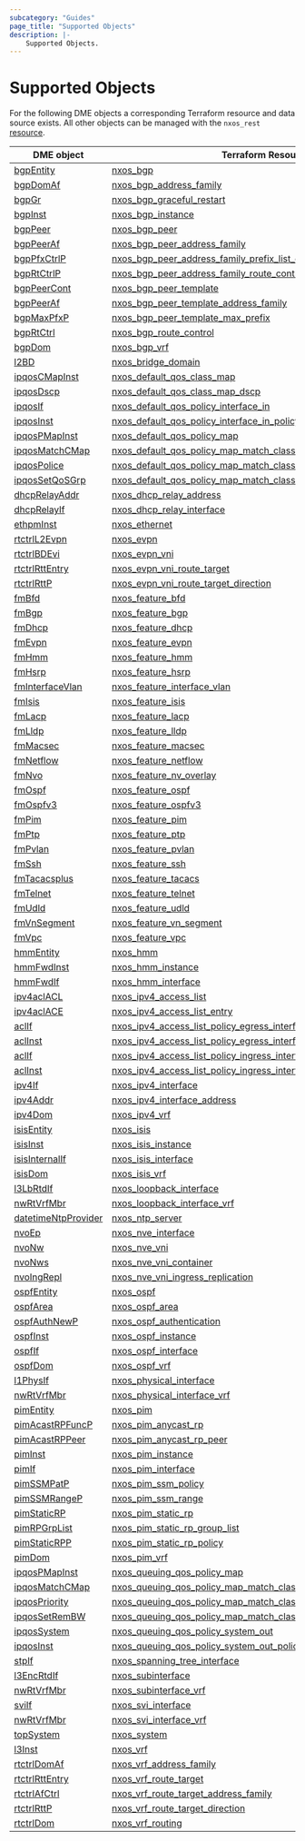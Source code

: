 ```yaml
---
subcategory: "Guides"
page_title: "Supported Objects"
description: |-
    Supported Objects.
---
```


# Supported Objects

For the following DME objects a corresponding Terraform resource and data source exists. All other objects can be managed with the `nxos_rest` [resource](https://registry.terraform.io/providers/netascode/nxos/latest/docs/resources/rest).

| DME object | Terraform Resource | Terraform Data Source |
|------------|--------------------|-----------------------|
| [bgpEntity](https://pubhub.devnetcloud.com/media/dme-docs-10-2-2/docs/Routing%20and%20Forwarding/bgp:Entity/) | [nxos_bgp](https://registry.terraform.io/providers/netascode/nxos/latest/docs/resources/bgp) | [nxos_bgp](https://registry.terraform.io/providers/netascode/nxos/latest/docs/data-sources/bgp) |
| [bgpDomAf](https://pubhub.devnetcloud.com/media/dme-docs-10-2-2/docs/Routing%20and%20Forwarding/bgp:DomAf/) | [nxos_bgp_address_family](https://registry.terraform.io/providers/netascode/nxos/latest/docs/resources/bgp_address_family) | [nxos_bgp_address_family](https://registry.terraform.io/providers/netascode/nxos/latest/docs/data-sources/bgp_address_family) |
| [bgpGr](https://pubhub.devnetcloud.com/media/dme-docs-10-2-2/docs/Routing%20and%20Forwarding/bgp:Gr/) | [nxos_bgp_graceful_restart](https://registry.terraform.io/providers/netascode/nxos/latest/docs/resources/bgp_graceful_restart) | [nxos_bgp_graceful_restart](https://registry.terraform.io/providers/netascode/nxos/latest/docs/data-sources/bgp_graceful_restart) |
| [bgpInst](https://pubhub.devnetcloud.com/media/dme-docs-10-2-2/docs/Routing%20and%20Forwarding/bgp:Inst/) | [nxos_bgp_instance](https://registry.terraform.io/providers/netascode/nxos/latest/docs/resources/bgp_instance) | [nxos_bgp_instance](https://registry.terraform.io/providers/netascode/nxos/latest/docs/data-sources/bgp_instance) |
| [bgpPeer](https://pubhub.devnetcloud.com/media/dme-docs-10-2-2/docs/Routing%20and%20Forwarding/bgp:Peer/) | [nxos_bgp_peer](https://registry.terraform.io/providers/netascode/nxos/latest/docs/resources/bgp_peer) | [nxos_bgp_peer](https://registry.terraform.io/providers/netascode/nxos/latest/docs/data-sources/bgp_peer) |
| [bgpPeerAf](https://pubhub.devnetcloud.com/media/dme-docs-10-2-2/docs/Routing%20and%20Forwarding/bgp:PeerAf/) | [nxos_bgp_peer_address_family](https://registry.terraform.io/providers/netascode/nxos/latest/docs/resources/bgp_peer_address_family) | [nxos_bgp_peer_address_family](https://registry.terraform.io/providers/netascode/nxos/latest/docs/data-sources/bgp_peer_address_family) |
| [bgpPfxCtrlP](https://pubhub.devnetcloud.com/media/dme-docs-10-2-2/docs/Routing%20and%20Forwarding/bgp:PfxCtrlP/) | [nxos_bgp_peer_address_family_prefix_list_control](https://registry.terraform.io/providers/netascode/nxos/latest/docs/resources/bgp_peer_address_family_prefix_list_control) | [nxos_bgp_peer_address_family_prefix_list_control](https://registry.terraform.io/providers/netascode/nxos/latest/docs/data-sources/bgp_peer_address_family_prefix_list_control) |
| [bgpRtCtrlP](https://pubhub.devnetcloud.com/media/dme-docs-10-2-2/docs/Routing%20and%20Forwarding/bgp:RtCtrlP/) | [nxos_bgp_peer_address_family_route_control](https://registry.terraform.io/providers/netascode/nxos/latest/docs/resources/bgp_peer_address_family_route_control) | [nxos_bgp_peer_address_family_route_control](https://registry.terraform.io/providers/netascode/nxos/latest/docs/data-sources/bgp_peer_address_family_route_control) |
| [bgpPeerCont](https://pubhub.devnetcloud.com/media/dme-docs-10-2-2/docs/Routing%20and%20Forwarding/bgp:PeerCont/) | [nxos_bgp_peer_template](https://registry.terraform.io/providers/netascode/nxos/latest/docs/resources/bgp_peer_template) | [nxos_bgp_peer_template](https://registry.terraform.io/providers/netascode/nxos/latest/docs/data-sources/bgp_peer_template) |
| [bgpPeerAf](https://pubhub.devnetcloud.com/media/dme-docs-10-2-2/docs/Routing%20and%20Forwarding/bgp:PeerAf/) | [nxos_bgp_peer_template_address_family](https://registry.terraform.io/providers/netascode/nxos/latest/docs/resources/bgp_peer_template_address_family) | [nxos_bgp_peer_template_address_family](https://registry.terraform.io/providers/netascode/nxos/latest/docs/data-sources/bgp_peer_template_address_family) |
| [bgpMaxPfxP](https://pubhub.devnetcloud.com/media/dme-docs-10-2-2/docs/Routing%20and%20Forwarding/bgp:MaxPfxP/) | [nxos_bgp_peer_template_max_prefix](https://registry.terraform.io/providers/netascode/nxos/latest/docs/resources/bgp_peer_template_max_prefix) | [nxos_bgp_peer_template_max_prefix](https://registry.terraform.io/providers/netascode/nxos/latest/docs/data-sources/bgp_peer_template_max_prefix) |
| [bgpRtCtrl](https://pubhub.devnetcloud.com/media/dme-docs-10-2-2/docs/Routing%20and%20Forwarding/bgp:RtCtrl/) | [nxos_bgp_route_control](https://registry.terraform.io/providers/netascode/nxos/latest/docs/resources/bgp_route_control) | [nxos_bgp_route_control](https://registry.terraform.io/providers/netascode/nxos/latest/docs/data-sources/bgp_route_control) |
| [bgpDom](https://pubhub.devnetcloud.com/media/dme-docs-10-2-2/docs/Routing%20and%20Forwarding/bgp:Dom/) | [nxos_bgp_vrf](https://registry.terraform.io/providers/netascode/nxos/latest/docs/resources/bgp_vrf) | [nxos_bgp_vrf](https://registry.terraform.io/providers/netascode/nxos/latest/docs/data-sources/bgp_vrf) |
| [l2BD](https://pubhub.devnetcloud.com/media/dme-docs-10-2-2/docs/Layer%202/l2:BD/) | [nxos_bridge_domain](https://registry.terraform.io/providers/netascode/nxos/latest/docs/resources/bridge_domain) | [nxos_bridge_domain](https://registry.terraform.io/providers/netascode/nxos/latest/docs/data-sources/bridge_domain) |
| [ipqosCMapInst](https://pubhub.devnetcloud.com/media/dme-docs-10-2-2/docs/Qos/ipqos:CMapInst/) | [nxos_default_qos_class_map](https://registry.terraform.io/providers/netascode/nxos/latest/docs/resources/default_qos_class_map) | [nxos_default_qos_class_map](https://registry.terraform.io/providers/netascode/nxos/latest/docs/data-sources/default_qos_class_map) |
| [ipqosDscp](https://pubhub.devnetcloud.com/media/dme-docs-10-2-2/docs/Qos/ipqos:Dscp/) | [nxos_default_qos_class_map_dscp](https://registry.terraform.io/providers/netascode/nxos/latest/docs/resources/default_qos_class_map_dscp) | [nxos_default_qos_class_map_dscp](https://registry.terraform.io/providers/netascode/nxos/latest/docs/data-sources/default_qos_class_map_dscp) |
| [ipqosIf](https://pubhub.devnetcloud.com/media/dme-docs-10-2-2/docs/Qos/ipqos:If/) | [nxos_default_qos_policy_interface_in](https://registry.terraform.io/providers/netascode/nxos/latest/docs/resources/default_qos_policy_interface_in) | [nxos_default_qos_policy_interface_in](https://registry.terraform.io/providers/netascode/nxos/latest/docs/data-sources/default_qos_policy_interface_in) |
| [ipqosInst](https://pubhub.devnetcloud.com/media/dme-docs-10-2-2/docs/Qos/ipqos:Inst/) | [nxos_default_qos_policy_interface_in_policy_map](https://registry.terraform.io/providers/netascode/nxos/latest/docs/resources/default_qos_policy_interface_in_policy_map) | [nxos_default_qos_policy_interface_in_policy_map](https://registry.terraform.io/providers/netascode/nxos/latest/docs/data-sources/default_qos_policy_interface_in_policy_map) |
| [ipqosPMapInst](https://pubhub.devnetcloud.com/media/dme-docs-10-2-2/docs/Qos/ipqos:PMapInst/) | [nxos_default_qos_policy_map](https://registry.terraform.io/providers/netascode/nxos/latest/docs/resources/default_qos_policy_map) | [nxos_default_qos_policy_map](https://registry.terraform.io/providers/netascode/nxos/latest/docs/data-sources/default_qos_policy_map) |
| [ipqosMatchCMap](https://pubhub.devnetcloud.com/media/dme-docs-10-2-2/docs/Qos/ipqos:MatchCMap/) | [nxos_default_qos_policy_map_match_class_map](https://registry.terraform.io/providers/netascode/nxos/latest/docs/resources/default_qos_policy_map_match_class_map) | [nxos_default_qos_policy_map_match_class_map](https://registry.terraform.io/providers/netascode/nxos/latest/docs/data-sources/default_qos_policy_map_match_class_map) |
| [ipqosPolice](https://pubhub.devnetcloud.com/media/dme-docs-10-2-2/docs/Qos/ipqos:Police/) | [nxos_default_qos_policy_map_match_class_map_police](https://registry.terraform.io/providers/netascode/nxos/latest/docs/resources/default_qos_policy_map_match_class_map_police) | [nxos_default_qos_policy_map_match_class_map_police](https://registry.terraform.io/providers/netascode/nxos/latest/docs/data-sources/default_qos_policy_map_match_class_map_police) |
| [ipqosSetQoSGrp](https://pubhub.devnetcloud.com/media/dme-docs-10-2-2/docs/Qos/ipqos:SetQoSGrp/) | [nxos_default_qos_policy_map_match_class_map_set_qos_group](https://registry.terraform.io/providers/netascode/nxos/latest/docs/resources/default_qos_policy_map_match_class_map_set_qos_group) | [nxos_default_qos_policy_map_match_class_map_set_qos_group](https://registry.terraform.io/providers/netascode/nxos/latest/docs/data-sources/default_qos_policy_map_match_class_map_set_qos_group) |
| [dhcpRelayAddr](https://pubhub.devnetcloud.com/media/dme-docs-10-2-2/docs/DHCP/dhcp:RelayAddr/) | [nxos_dhcp_relay_address](https://registry.terraform.io/providers/netascode/nxos/latest/docs/resources/dhcp_relay_address) | [nxos_dhcp_relay_address](https://registry.terraform.io/providers/netascode/nxos/latest/docs/data-sources/dhcp_relay_address) |
| [dhcpRelayIf](https://pubhub.devnetcloud.com/media/dme-docs-10-2-2/docs/DHCP/dhcp:RelayIf/) | [nxos_dhcp_relay_interface](https://registry.terraform.io/providers/netascode/nxos/latest/docs/resources/dhcp_relay_interface) | [nxos_dhcp_relay_interface](https://registry.terraform.io/providers/netascode/nxos/latest/docs/data-sources/dhcp_relay_interface) |
| [ethpmInst](https://pubhub.devnetcloud.com/media/dme-docs-10-2-2/docs/Interfaces/ethpm:Inst/) | [nxos_ethernet](https://registry.terraform.io/providers/netascode/nxos/latest/docs/resources/ethernet) | [nxos_ethernet](https://registry.terraform.io/providers/netascode/nxos/latest/docs/data-sources/ethernet) |
| [rtctrlL2Evpn](https://pubhub.devnetcloud.com/media/dme-docs-10-2-2/docs/Routing%20and%20Forwarding/rtctrl:L2Evpn/) | [nxos_evpn](https://registry.terraform.io/providers/netascode/nxos/latest/docs/resources/evpn) | [nxos_evpn](https://registry.terraform.io/providers/netascode/nxos/latest/docs/data-sources/evpn) |
| [rtctrlBDEvi](https://pubhub.devnetcloud.com/media/dme-docs-10-2-2/docs/Routing%20and%20Forwarding/rtctrl:BDEvi/) | [nxos_evpn_vni](https://registry.terraform.io/providers/netascode/nxos/latest/docs/resources/evpn_vni) | [nxos_evpn_vni](https://registry.terraform.io/providers/netascode/nxos/latest/docs/data-sources/evpn_vni) |
| [rtctrlRttEntry](https://pubhub.devnetcloud.com/media/dme-docs-10-2-2/docs/Routing%20and%20Forwarding/rtctrl:RttEntry/) | [nxos_evpn_vni_route_target](https://registry.terraform.io/providers/netascode/nxos/latest/docs/resources/evpn_vni_route_target) | [nxos_evpn_vni_route_target](https://registry.terraform.io/providers/netascode/nxos/latest/docs/data-sources/evpn_vni_route_target) |
| [rtctrlRttP](https://pubhub.devnetcloud.com/media/dme-docs-10-2-2/docs/Routing%20and%20Forwarding/rtctrl:RttP/) | [nxos_evpn_vni_route_target_direction](https://registry.terraform.io/providers/netascode/nxos/latest/docs/resources/evpn_vni_route_target_direction) | [nxos_evpn_vni_route_target_direction](https://registry.terraform.io/providers/netascode/nxos/latest/docs/data-sources/evpn_vni_route_target_direction) |
| [fmBfd](https://pubhub.devnetcloud.com/media/dme-docs-10-2-2/docs/Feature%20Management/fm:Bfd/) | [nxos_feature_bfd](https://registry.terraform.io/providers/netascode/nxos/latest/docs/resources/feature_bfd) | [nxos_feature_bfd](https://registry.terraform.io/providers/netascode/nxos/latest/docs/data-sources/feature_bfd) |
| [fmBgp](https://pubhub.devnetcloud.com/media/dme-docs-10-2-2/docs/Feature%20Management/fm:Bgp/) | [nxos_feature_bgp](https://registry.terraform.io/providers/netascode/nxos/latest/docs/resources/feature_bgp) | [nxos_feature_bgp](https://registry.terraform.io/providers/netascode/nxos/latest/docs/data-sources/feature_bgp) |
| [fmDhcp](https://pubhub.devnetcloud.com/media/dme-docs-10-2-2/docs/Feature%20Management/fm:Dhcp/) | [nxos_feature_dhcp](https://registry.terraform.io/providers/netascode/nxos/latest/docs/resources/feature_dhcp) | [nxos_feature_dhcp](https://registry.terraform.io/providers/netascode/nxos/latest/docs/data-sources/feature_dhcp) |
| [fmEvpn](https://pubhub.devnetcloud.com/media/dme-docs-10-2-2/docs/Feature%20Management/fm:Evpn/) | [nxos_feature_evpn](https://registry.terraform.io/providers/netascode/nxos/latest/docs/resources/feature_evpn) | [nxos_feature_evpn](https://registry.terraform.io/providers/netascode/nxos/latest/docs/data-sources/feature_evpn) |
| [fmHmm](https://pubhub.devnetcloud.com/media/dme-docs-10-2-2/docs/Feature%20Management/fm:Hmm/) | [nxos_feature_hmm](https://registry.terraform.io/providers/netascode/nxos/latest/docs/resources/feature_hmm) | [nxos_feature_hmm](https://registry.terraform.io/providers/netascode/nxos/latest/docs/data-sources/feature_hmm) |
| [fmHsrp](https://pubhub.devnetcloud.com/media/dme-docs-10-2-2/docs/Feature%20Management/fm:Hsrp/) | [nxos_feature_hsrp](https://registry.terraform.io/providers/netascode/nxos/latest/docs/resources/feature_hsrp) | [nxos_feature_hsrp](https://registry.terraform.io/providers/netascode/nxos/latest/docs/data-sources/feature_hsrp) |
| [fmInterfaceVlan](https://pubhub.devnetcloud.com/media/dme-docs-10-2-2/docs/Feature%20Management/fm:InterfaceVlan/) | [nxos_feature_interface_vlan](https://registry.terraform.io/providers/netascode/nxos/latest/docs/resources/feature_interface_vlan) | [nxos_feature_interface_vlan](https://registry.terraform.io/providers/netascode/nxos/latest/docs/data-sources/feature_interface_vlan) |
| [fmIsis](https://pubhub.devnetcloud.com/media/dme-docs-10-2-2/docs/Feature%20Management/fm:Isis/) | [nxos_feature_isis](https://registry.terraform.io/providers/netascode/nxos/latest/docs/resources/feature_isis) | [nxos_feature_isis](https://registry.terraform.io/providers/netascode/nxos/latest/docs/data-sources/feature_isis) |
| [fmLacp](https://pubhub.devnetcloud.com/media/dme-docs-10-2-2/docs/Feature%20Management/fm:Lacp/) | [nxos_feature_lacp](https://registry.terraform.io/providers/netascode/nxos/latest/docs/resources/feature_lacp) | [nxos_feature_lacp](https://registry.terraform.io/providers/netascode/nxos/latest/docs/data-sources/feature_lacp) |
| [fmLldp](https://pubhub.devnetcloud.com/media/dme-docs-10-2-2/docs/Feature%20Management/fm:Lldp/) | [nxos_feature_lldp](https://registry.terraform.io/providers/netascode/nxos/latest/docs/resources/feature_lldp) | [nxos_feature_lldp](https://registry.terraform.io/providers/netascode/nxos/latest/docs/data-sources/feature_lldp) |
| [fmMacsec](https://pubhub.devnetcloud.com/media/dme-docs-10-2-2/docs/Feature%20Management/fm:Macsec/) | [nxos_feature_macsec](https://registry.terraform.io/providers/netascode/nxos/latest/docs/resources/feature_macsec) | [nxos_feature_macsec](https://registry.terraform.io/providers/netascode/nxos/latest/docs/data-sources/feature_macsec) |
| [fmNetflow](https://pubhub.devnetcloud.com/media/dme-docs-10-2-2/docs/Feature%20Management/fm:Netflow/) | [nxos_feature_netflow](https://registry.terraform.io/providers/netascode/nxos/latest/docs/resources/feature_netflow) | [nxos_feature_netflow](https://registry.terraform.io/providers/netascode/nxos/latest/docs/data-sources/feature_netflow) |
| [fmNvo](https://pubhub.devnetcloud.com/media/dme-docs-10-2-2/docs/Feature%20Management/fm:Nvo/) | [nxos_feature_nv_overlay](https://registry.terraform.io/providers/netascode/nxos/latest/docs/resources/feature_nv_overlay) | [nxos_feature_nv_overlay](https://registry.terraform.io/providers/netascode/nxos/latest/docs/data-sources/feature_nv_overlay) |
| [fmOspf](https://pubhub.devnetcloud.com/media/dme-docs-10-2-2/docs/Feature%20Management/fm:Ospf/) | [nxos_feature_ospf](https://registry.terraform.io/providers/netascode/nxos/latest/docs/resources/feature_ospf) | [nxos_feature_ospf](https://registry.terraform.io/providers/netascode/nxos/latest/docs/data-sources/feature_ospf) |
| [fmOspfv3](https://pubhub.devnetcloud.com/media/dme-docs-10-2-2/docs/Feature%20Management/fm:Ospfv3/) | [nxos_feature_ospfv3](https://registry.terraform.io/providers/netascode/nxos/latest/docs/resources/feature_ospfv3) | [nxos_feature_ospfv3](https://registry.terraform.io/providers/netascode/nxos/latest/docs/data-sources/feature_ospfv3) |
| [fmPim](https://pubhub.devnetcloud.com/media/dme-docs-10-2-2/docs/Feature%20Management/fm:Pim/) | [nxos_feature_pim](https://registry.terraform.io/providers/netascode/nxos/latest/docs/resources/feature_pim) | [nxos_feature_pim](https://registry.terraform.io/providers/netascode/nxos/latest/docs/data-sources/feature_pim) |
| [fmPtp](https://pubhub.devnetcloud.com/media/dme-docs-10-2-2/docs/Feature%20Management/fm:Ptp/) | [nxos_feature_ptp](https://registry.terraform.io/providers/netascode/nxos/latest/docs/resources/feature_ptp) | [nxos_feature_ptp](https://registry.terraform.io/providers/netascode/nxos/latest/docs/data-sources/feature_ptp) |
| [fmPvlan](https://pubhub.devnetcloud.com/media/dme-docs-10-2-2/docs/Feature%20Management/fm:Pvlan/) | [nxos_feature_pvlan](https://registry.terraform.io/providers/netascode/nxos/latest/docs/resources/feature_pvlan) | [nxos_feature_pvlan](https://registry.terraform.io/providers/netascode/nxos/latest/docs/data-sources/feature_pvlan) |
| [fmSsh](https://pubhub.devnetcloud.com/media/dme-docs-10-2-2/docs/Feature%20Management/fm:Ssh/) | [nxos_feature_ssh](https://registry.terraform.io/providers/netascode/nxos/latest/docs/resources/feature_ssh) | [nxos_feature_ssh](https://registry.terraform.io/providers/netascode/nxos/latest/docs/data-sources/feature_ssh) |
| [fmTacacsplus](https://pubhub.devnetcloud.com/media/dme-docs-10-2-2/docs/Feature%20Management/fm:Tacacsplus/) | [nxos_feature_tacacs](https://registry.terraform.io/providers/netascode/nxos/latest/docs/resources/feature_tacacs) | [nxos_feature_tacacs](https://registry.terraform.io/providers/netascode/nxos/latest/docs/data-sources/feature_tacacs) |
| [fmTelnet](https://pubhub.devnetcloud.com/media/dme-docs-10-2-2/docs/Feature%20Management/fm:Telnet/) | [nxos_feature_telnet](https://registry.terraform.io/providers/netascode/nxos/latest/docs/resources/feature_telnet) | [nxos_feature_telnet](https://registry.terraform.io/providers/netascode/nxos/latest/docs/data-sources/feature_telnet) |
| [fmUdld](https://pubhub.devnetcloud.com/media/dme-docs-10-2-2/docs/Feature%20Management/fm:Udld/) | [nxos_feature_udld](https://registry.terraform.io/providers/netascode/nxos/latest/docs/resources/feature_udld) | [nxos_feature_udld](https://registry.terraform.io/providers/netascode/nxos/latest/docs/data-sources/feature_udld) |
| [fmVnSegment](https://pubhub.devnetcloud.com/media/dme-docs-10-2-2/docs/Feature%20Management/fm:VnSegment/) | [nxos_feature_vn_segment](https://registry.terraform.io/providers/netascode/nxos/latest/docs/resources/feature_vn_segment) | [nxos_feature_vn_segment](https://registry.terraform.io/providers/netascode/nxos/latest/docs/data-sources/feature_vn_segment) |
| [fmVpc](https://pubhub.devnetcloud.com/media/dme-docs-10-2-2/docs/Feature%20Management/fm:Vpc/) | [nxos_feature_vpc](https://registry.terraform.io/providers/netascode/nxos/latest/docs/resources/feature_vpc) | [nxos_feature_vpc](https://registry.terraform.io/providers/netascode/nxos/latest/docs/data-sources/feature_vpc) |
| [hmmEntity](https://pubhub.devnetcloud.com/media/dme-docs-10-2-2/docs/Host%20Mobility/hmm:Entity/) | [nxos_hmm](https://registry.terraform.io/providers/netascode/nxos/latest/docs/resources/hmm) | [nxos_hmm](https://registry.terraform.io/providers/netascode/nxos/latest/docs/data-sources/hmm) |
| [hmmFwdInst](https://pubhub.devnetcloud.com/media/dme-docs-10-2-2/docs/Host%20Mobility/hmm:FwdInst/) | [nxos_hmm_instance](https://registry.terraform.io/providers/netascode/nxos/latest/docs/resources/hmm_instance) | [nxos_hmm_instance](https://registry.terraform.io/providers/netascode/nxos/latest/docs/data-sources/hmm_instance) |
| [hmmFwdIf](https://pubhub.devnetcloud.com/media/dme-docs-10-2-2/docs/Host%20Mobility/hmm:FwdIf/) | [nxos_hmm_interface](https://registry.terraform.io/providers/netascode/nxos/latest/docs/resources/hmm_interface) | [nxos_hmm_interface](https://registry.terraform.io/providers/netascode/nxos/latest/docs/data-sources/hmm_interface) |
| [ipv4aclACL](https://pubhub.devnetcloud.com/media/dme-docs-10-2-2/docs/Security%20and%20Policing/ipv4acl:ACL/) | [nxos_ipv4_access_list](https://registry.terraform.io/providers/netascode/nxos/latest/docs/resources/ipv4_access_list) | [nxos_ipv4_access_list](https://registry.terraform.io/providers/netascode/nxos/latest/docs/data-sources/ipv4_access_list) |
| [ipv4aclACE](https://pubhub.devnetcloud.com/media/dme-docs-10-2-2/docs/Security%20and%20Policing/ipv4acl:ACE/) | [nxos_ipv4_access_list_entry](https://registry.terraform.io/providers/netascode/nxos/latest/docs/resources/ipv4_access_list_entry) | [nxos_ipv4_access_list_entry](https://registry.terraform.io/providers/netascode/nxos/latest/docs/data-sources/ipv4_access_list_entry) |
| [aclIf](https://pubhub.devnetcloud.com/media/dme-docs-10-2-2/docs/Security%20and%20Policing/acl:If/) | [nxos_ipv4_access_list_policy_egress_interface](https://registry.terraform.io/providers/netascode/nxos/latest/docs/resources/ipv4_access_list_policy_egress_interface) | [nxos_ipv4_access_list_policy_egress_interface](https://registry.terraform.io/providers/netascode/nxos/latest/docs/data-sources/ipv4_access_list_policy_egress_interface) |
| [aclInst](https://pubhub.devnetcloud.com/media/dme-docs-10-2-2/docs/Security%20and%20Policing/acl:Inst/) | [nxos_ipv4_access_list_policy_egress_interface_instace](https://registry.terraform.io/providers/netascode/nxos/latest/docs/resources/ipv4_access_list_policy_egress_interface_instace) | [nxos_ipv4_access_list_policy_egress_interface_instace](https://registry.terraform.io/providers/netascode/nxos/latest/docs/data-sources/ipv4_access_list_policy_egress_interface_instace) |
| [aclIf](https://pubhub.devnetcloud.com/media/dme-docs-10-2-2/docs/Security%20and%20Policing/acl:If/) | [nxos_ipv4_access_list_policy_ingress_interface](https://registry.terraform.io/providers/netascode/nxos/latest/docs/resources/ipv4_access_list_policy_ingress_interface) | [nxos_ipv4_access_list_policy_ingress_interface](https://registry.terraform.io/providers/netascode/nxos/latest/docs/data-sources/ipv4_access_list_policy_ingress_interface) |
| [aclInst](https://pubhub.devnetcloud.com/media/dme-docs-10-2-2/docs/Security%20and%20Policing/acl:Inst/) | [nxos_ipv4_access_list_policy_ingress_interface_instace](https://registry.terraform.io/providers/netascode/nxos/latest/docs/resources/ipv4_access_list_policy_ingress_interface_instace) | [nxos_ipv4_access_list_policy_ingress_interface_instace](https://registry.terraform.io/providers/netascode/nxos/latest/docs/data-sources/ipv4_access_list_policy_ingress_interface_instace) |
| [ipv4If](https://pubhub.devnetcloud.com/media/dme-docs-10-2-2/docs/Layer%203/ipv4:If/) | [nxos_ipv4_interface](https://registry.terraform.io/providers/netascode/nxos/latest/docs/resources/ipv4_interface) | [nxos_ipv4_interface](https://registry.terraform.io/providers/netascode/nxos/latest/docs/data-sources/ipv4_interface) |
| [ipv4Addr](https://pubhub.devnetcloud.com/media/dme-docs-10-2-2/docs/Layer%203/ipv4:Addr/) | [nxos_ipv4_interface_address](https://registry.terraform.io/providers/netascode/nxos/latest/docs/resources/ipv4_interface_address) | [nxos_ipv4_interface_address](https://registry.terraform.io/providers/netascode/nxos/latest/docs/data-sources/ipv4_interface_address) |
| [ipv4Dom](https://pubhub.devnetcloud.com/media/dme-docs-10-2-2/docs/Layer%203/ipv4:Dom/) | [nxos_ipv4_vrf](https://registry.terraform.io/providers/netascode/nxos/latest/docs/resources/ipv4_vrf) | [nxos_ipv4_vrf](https://registry.terraform.io/providers/netascode/nxos/latest/docs/data-sources/ipv4_vrf) |
| [isisEntity](https://pubhub.devnetcloud.com/media/dme-docs-10-2-2/docs/Routing%20and%20Forwarding/isis:Entity/) | [nxos_isis](https://registry.terraform.io/providers/netascode/nxos/latest/docs/resources/isis) | [nxos_isis](https://registry.terraform.io/providers/netascode/nxos/latest/docs/data-sources/isis) |
| [isisInst](https://pubhub.devnetcloud.com/media/dme-docs-10-2-2/docs/Routing%20and%20Forwarding/isis:Inst/) | [nxos_isis_instance](https://registry.terraform.io/providers/netascode/nxos/latest/docs/resources/isis_instance) | [nxos_isis_instance](https://registry.terraform.io/providers/netascode/nxos/latest/docs/data-sources/isis_instance) |
| [isisInternalIf](https://pubhub.devnetcloud.com/media/dme-docs-10-2-2/docs/Routing%20and%20Forwarding/isis:InternalIf/) | [nxos_isis_interface](https://registry.terraform.io/providers/netascode/nxos/latest/docs/resources/isis_interface) | [nxos_isis_interface](https://registry.terraform.io/providers/netascode/nxos/latest/docs/data-sources/isis_interface) |
| [isisDom](https://pubhub.devnetcloud.com/media/dme-docs-10-2-2/docs/Routing%20and%20Forwarding/isis:Dom/) | [nxos_isis_vrf](https://registry.terraform.io/providers/netascode/nxos/latest/docs/resources/isis_vrf) | [nxos_isis_vrf](https://registry.terraform.io/providers/netascode/nxos/latest/docs/data-sources/isis_vrf) |
| [l3LbRtdIf](https://pubhub.devnetcloud.com/media/dme-docs-10-2-2/docs/Layer%203/l3:LbRtdIf/) | [nxos_loopback_interface](https://registry.terraform.io/providers/netascode/nxos/latest/docs/resources/loopback_interface) | [nxos_loopback_interface](https://registry.terraform.io/providers/netascode/nxos/latest/docs/data-sources/loopback_interface) |
| [nwRtVrfMbr](https://pubhub.devnetcloud.com/media/dme-docs-10-2-2/docs/Routing%20and%20Forwarding/nw:RtVrfMbr/) | [nxos_loopback_interface_vrf](https://registry.terraform.io/providers/netascode/nxos/latest/docs/resources/loopback_interface_vrf) | [nxos_loopback_interface_vrf](https://registry.terraform.io/providers/netascode/nxos/latest/docs/data-sources/loopback_interface_vrf) |
| [datetimeNtpProvider](https://pubhub.devnetcloud.com/media/dme-docs-10-2-2/docs/System/datetime:NtpProvider/) | [nxos_ntp_server](https://registry.terraform.io/providers/netascode/nxos/latest/docs/resources/ntp_server) | [nxos_ntp_server](https://registry.terraform.io/providers/netascode/nxos/latest/docs/data-sources/ntp_server) |
| [nvoEp](https://pubhub.devnetcloud.com/media/dme-docs-10-2-2/docs/Network%20Virtualization/nvo:Ep/) | [nxos_nve_interface](https://registry.terraform.io/providers/netascode/nxos/latest/docs/resources/nve_interface) | [nxos_nve_interface](https://registry.terraform.io/providers/netascode/nxos/latest/docs/data-sources/nve_interface) |
| [nvoNw](https://pubhub.devnetcloud.com/media/dme-docs-10-2-2/docs/Network%20Virtualization/nvo:Nw/) | [nxos_nve_vni](https://registry.terraform.io/providers/netascode/nxos/latest/docs/resources/nve_vni) | [nxos_nve_vni](https://registry.terraform.io/providers/netascode/nxos/latest/docs/data-sources/nve_vni) |
| [nvoNws](https://pubhub.devnetcloud.com/media/dme-docs-10-2-2/docs/Network%20Virtualization/nvo:Nws/) | [nxos_nve_vni_container](https://registry.terraform.io/providers/netascode/nxos/latest/docs/resources/nve_vni_container) | [nxos_nve_vni_container](https://registry.terraform.io/providers/netascode/nxos/latest/docs/data-sources/nve_vni_container) |
| [nvoIngRepl](https://pubhub.devnetcloud.com/media/dme-docs-10-2-2/docs/Network%20Virtualization/nvo:IngRepl/) | [nxos_nve_vni_ingress_replication](https://registry.terraform.io/providers/netascode/nxos/latest/docs/resources/nve_vni_ingress_replication) | [nxos_nve_vni_ingress_replication](https://registry.terraform.io/providers/netascode/nxos/latest/docs/data-sources/nve_vni_ingress_replication) |
| [ospfEntity](https://pubhub.devnetcloud.com/media/dme-docs-10-2-2/docs/Routing%20and%20Forwarding/ospf:Entity/) | [nxos_ospf](https://registry.terraform.io/providers/netascode/nxos/latest/docs/resources/ospf) | [nxos_ospf](https://registry.terraform.io/providers/netascode/nxos/latest/docs/data-sources/ospf) |
| [ospfArea](https://pubhub.devnetcloud.com/media/dme-docs-10-2-2/docs/Routing%20and%20Forwarding/ospf:Area/) | [nxos_ospf_area](https://registry.terraform.io/providers/netascode/nxos/latest/docs/resources/ospf_area) | [nxos_ospf_area](https://registry.terraform.io/providers/netascode/nxos/latest/docs/data-sources/ospf_area) |
| [ospfAuthNewP](https://pubhub.devnetcloud.com/media/dme-docs-10-2-2/docs/Routing%20and%20Forwarding/ospf:AuthNewP/) | [nxos_ospf_authentication](https://registry.terraform.io/providers/netascode/nxos/latest/docs/resources/ospf_authentication) | [nxos_ospf_authentication](https://registry.terraform.io/providers/netascode/nxos/latest/docs/data-sources/ospf_authentication) |
| [ospfInst](https://pubhub.devnetcloud.com/media/dme-docs-10-2-2/docs/Routing%20and%20Forwarding/ospf:Inst/) | [nxos_ospf_instance](https://registry.terraform.io/providers/netascode/nxos/latest/docs/resources/ospf_instance) | [nxos_ospf_instance](https://registry.terraform.io/providers/netascode/nxos/latest/docs/data-sources/ospf_instance) |
| [ospfIf](https://pubhub.devnetcloud.com/media/dme-docs-10-2-2/docs/Routing%20and%20Forwarding/ospf:If/) | [nxos_ospf_interface](https://registry.terraform.io/providers/netascode/nxos/latest/docs/resources/ospf_interface) | [nxos_ospf_interface](https://registry.terraform.io/providers/netascode/nxos/latest/docs/data-sources/ospf_interface) |
| [ospfDom](https://pubhub.devnetcloud.com/media/dme-docs-10-2-2/docs/Routing%20and%20Forwarding/ospf:Dom/) | [nxos_ospf_vrf](https://registry.terraform.io/providers/netascode/nxos/latest/docs/resources/ospf_vrf) | [nxos_ospf_vrf](https://registry.terraform.io/providers/netascode/nxos/latest/docs/data-sources/ospf_vrf) |
| [l1PhysIf](https://pubhub.devnetcloud.com/media/dme-docs-10-2-2/docs/System/l1:PhysIf/) | [nxos_physical_interface](https://registry.terraform.io/providers/netascode/nxos/latest/docs/resources/physical_interface) | [nxos_physical_interface](https://registry.terraform.io/providers/netascode/nxos/latest/docs/data-sources/physical_interface) |
| [nwRtVrfMbr](https://pubhub.devnetcloud.com/media/dme-docs-10-2-2/docs/Routing%20and%20Forwarding/nw:RtVrfMbr/) | [nxos_physical_interface_vrf](https://registry.terraform.io/providers/netascode/nxos/latest/docs/resources/physical_interface_vrf) | [nxos_physical_interface_vrf](https://registry.terraform.io/providers/netascode/nxos/latest/docs/data-sources/physical_interface_vrf) |
| [pimEntity](https://pubhub.devnetcloud.com/media/dme-docs-10-2-2/docs/Layer%203/pim:Entity/) | [nxos_pim](https://registry.terraform.io/providers/netascode/nxos/latest/docs/resources/pim) | [nxos_pim](https://registry.terraform.io/providers/netascode/nxos/latest/docs/data-sources/pim) |
| [pimAcastRPFuncP](https://pubhub.devnetcloud.com/media/dme-docs-10-2-2/docs/Layer%203/pim:AcastRPFuncP/) | [nxos_pim_anycast_rp](https://registry.terraform.io/providers/netascode/nxos/latest/docs/resources/pim_anycast_rp) | [nxos_pim_anycast_rp](https://registry.terraform.io/providers/netascode/nxos/latest/docs/data-sources/pim_anycast_rp) |
| [pimAcastRPPeer](https://pubhub.devnetcloud.com/media/dme-docs-10-2-2/docs/Layer%203/pim:AcastRPPeer/) | [nxos_pim_anycast_rp_peer](https://registry.terraform.io/providers/netascode/nxos/latest/docs/resources/pim_anycast_rp_peer) | [nxos_pim_anycast_rp_peer](https://registry.terraform.io/providers/netascode/nxos/latest/docs/data-sources/pim_anycast_rp_peer) |
| [pimInst](https://pubhub.devnetcloud.com/media/dme-docs-10-2-2/docs/Layer%203/pim:Inst/) | [nxos_pim_instance](https://registry.terraform.io/providers/netascode/nxos/latest/docs/resources/pim_instance) | [nxos_pim_instance](https://registry.terraform.io/providers/netascode/nxos/latest/docs/data-sources/pim_instance) |
| [pimIf](https://pubhub.devnetcloud.com/media/dme-docs-10-2-2/docs/Layer%203/pim:If/) | [nxos_pim_interface](https://registry.terraform.io/providers/netascode/nxos/latest/docs/resources/pim_interface) | [nxos_pim_interface](https://registry.terraform.io/providers/netascode/nxos/latest/docs/data-sources/pim_interface) |
| [pimSSMPatP](https://pubhub.devnetcloud.com/media/dme-docs-10-2-2/docs/Layer%203/pim:SSMPatP/) | [nxos_pim_ssm_policy](https://registry.terraform.io/providers/netascode/nxos/latest/docs/resources/pim_ssm_policy) | [nxos_pim_ssm_policy](https://registry.terraform.io/providers/netascode/nxos/latest/docs/data-sources/pim_ssm_policy) |
| [pimSSMRangeP](https://pubhub.devnetcloud.com/media/dme-docs-10-2-2/docs/Layer%203/pim:SSMRangeP/) | [nxos_pim_ssm_range](https://registry.terraform.io/providers/netascode/nxos/latest/docs/resources/pim_ssm_range) | [nxos_pim_ssm_range](https://registry.terraform.io/providers/netascode/nxos/latest/docs/data-sources/pim_ssm_range) |
| [pimStaticRP](https://pubhub.devnetcloud.com/media/dme-docs-10-2-2/docs/Layer%203/pim:StaticRP/) | [nxos_pim_static_rp](https://registry.terraform.io/providers/netascode/nxos/latest/docs/resources/pim_static_rp) | [nxos_pim_static_rp](https://registry.terraform.io/providers/netascode/nxos/latest/docs/data-sources/pim_static_rp) |
| [pimRPGrpList](https://pubhub.devnetcloud.com/media/dme-docs-10-2-2/docs/Layer%203/pim:RPGrpList/) | [nxos_pim_static_rp_group_list](https://registry.terraform.io/providers/netascode/nxos/latest/docs/resources/pim_static_rp_group_list) | [nxos_pim_static_rp_group_list](https://registry.terraform.io/providers/netascode/nxos/latest/docs/data-sources/pim_static_rp_group_list) |
| [pimStaticRPP](https://pubhub.devnetcloud.com/media/dme-docs-10-2-2/docs/Layer%203/pim:StaticRPP/) | [nxos_pim_static_rp_policy](https://registry.terraform.io/providers/netascode/nxos/latest/docs/resources/pim_static_rp_policy) | [nxos_pim_static_rp_policy](https://registry.terraform.io/providers/netascode/nxos/latest/docs/data-sources/pim_static_rp_policy) |
| [pimDom](https://pubhub.devnetcloud.com/media/dme-docs-10-2-2/docs/Layer%203/pim:Dom/) | [nxos_pim_vrf](https://registry.terraform.io/providers/netascode/nxos/latest/docs/resources/pim_vrf) | [nxos_pim_vrf](https://registry.terraform.io/providers/netascode/nxos/latest/docs/data-sources/pim_vrf) |
| [ipqosPMapInst](https://pubhub.devnetcloud.com/media/dme-docs-10-2-2/docs/Qos/ipqos:PMapInst/) | [nxos_queuing_qos_policy_map](https://registry.terraform.io/providers/netascode/nxos/latest/docs/resources/queuing_qos_policy_map) | [nxos_queuing_qos_policy_map](https://registry.terraform.io/providers/netascode/nxos/latest/docs/data-sources/queuing_qos_policy_map) |
| [ipqosMatchCMap](https://pubhub.devnetcloud.com/media/dme-docs-10-2-2/docs/Qos/ipqos:MatchCMap/) | [nxos_queuing_qos_policy_map_match_class_map](https://registry.terraform.io/providers/netascode/nxos/latest/docs/resources/queuing_qos_policy_map_match_class_map) | [nxos_queuing_qos_policy_map_match_class_map](https://registry.terraform.io/providers/netascode/nxos/latest/docs/data-sources/queuing_qos_policy_map_match_class_map) |
| [ipqosPriority](https://pubhub.devnetcloud.com/media/dme-docs-10-2-2/docs/Qos/ipqos:Priority/) | [nxos_queuing_qos_policy_map_match_class_map_priority](https://registry.terraform.io/providers/netascode/nxos/latest/docs/resources/queuing_qos_policy_map_match_class_map_priority) | [nxos_queuing_qos_policy_map_match_class_map_priority](https://registry.terraform.io/providers/netascode/nxos/latest/docs/data-sources/queuing_qos_policy_map_match_class_map_priority) |
| [ipqosSetRemBW](https://pubhub.devnetcloud.com/media/dme-docs-10-2-2/docs/Qos/ipqos:SetRemBW/) | [nxos_queuing_qos_policy_map_match_class_map_remaining_bandwidth](https://registry.terraform.io/providers/netascode/nxos/latest/docs/resources/queuing_qos_policy_map_match_class_map_remaining_bandwidth) | [nxos_queuing_qos_policy_map_match_class_map_remaining_bandwidth](https://registry.terraform.io/providers/netascode/nxos/latest/docs/data-sources/queuing_qos_policy_map_match_class_map_remaining_bandwidth) |
| [ipqosSystem](https://pubhub.devnetcloud.com/media/dme-docs-10-2-2/docs/Qos/ipqos:System/) | [nxos_queuing_qos_policy_system_out](https://registry.terraform.io/providers/netascode/nxos/latest/docs/resources/queuing_qos_policy_system_out) | [nxos_queuing_qos_policy_system_out](https://registry.terraform.io/providers/netascode/nxos/latest/docs/data-sources/queuing_qos_policy_system_out) |
| [ipqosInst](https://pubhub.devnetcloud.com/media/dme-docs-10-2-2/docs/Qos/ipqos:Inst/) | [nxos_queuing_qos_policy_system_out_policy_map](https://registry.terraform.io/providers/netascode/nxos/latest/docs/resources/queuing_qos_policy_system_out_policy_map) | [nxos_queuing_qos_policy_system_out_policy_map](https://registry.terraform.io/providers/netascode/nxos/latest/docs/data-sources/queuing_qos_policy_system_out_policy_map) |
| [stpIf](https://pubhub.devnetcloud.com/media/dme-docs-10-2-2/docs/Discovery%20Protocols/stp:If/) | [nxos_spanning_tree_interface](https://registry.terraform.io/providers/netascode/nxos/latest/docs/resources/spanning_tree_interface) | [nxos_spanning_tree_interface](https://registry.terraform.io/providers/netascode/nxos/latest/docs/data-sources/spanning_tree_interface) |
| [l3EncRtdIf](https://pubhub.devnetcloud.com/media/dme-docs-10-2-2/docs/Layer%203/l3:EncRtdIf/) | [nxos_subinterface](https://registry.terraform.io/providers/netascode/nxos/latest/docs/resources/subinterface) | [nxos_subinterface](https://registry.terraform.io/providers/netascode/nxos/latest/docs/data-sources/subinterface) |
| [nwRtVrfMbr](https://pubhub.devnetcloud.com/media/dme-docs-10-2-2/docs/Routing%20and%20Forwarding/nw:RtVrfMbr/) | [nxos_subinterface_vrf](https://registry.terraform.io/providers/netascode/nxos/latest/docs/resources/subinterface_vrf) | [nxos_subinterface_vrf](https://registry.terraform.io/providers/netascode/nxos/latest/docs/data-sources/subinterface_vrf) |
| [sviIf](https://pubhub.devnetcloud.com/media/dme-docs-10-2-2/docs/Interfaces/svi:If/) | [nxos_svi_interface](https://registry.terraform.io/providers/netascode/nxos/latest/docs/resources/svi_interface) | [nxos_svi_interface](https://registry.terraform.io/providers/netascode/nxos/latest/docs/data-sources/svi_interface) |
| [nwRtVrfMbr](https://pubhub.devnetcloud.com/media/dme-docs-10-2-2/docs/Routing%20and%20Forwarding/nw:RtVrfMbr/) | [nxos_svi_interface_vrf](https://registry.terraform.io/providers/netascode/nxos/latest/docs/resources/svi_interface_vrf) | [nxos_svi_interface_vrf](https://registry.terraform.io/providers/netascode/nxos/latest/docs/data-sources/svi_interface_vrf) |
| [topSystem](https://pubhub.devnetcloud.com/media/dme-docs-10-2-2/docs/System/top:System/) | [nxos_system](https://registry.terraform.io/providers/netascode/nxos/latest/docs/resources/system) | [nxos_system](https://registry.terraform.io/providers/netascode/nxos/latest/docs/data-sources/system) |
| [l3Inst](https://pubhub.devnetcloud.com/media/dme-docs-10-2-2/docs/Layer%203/l3:Inst/) | [nxos_vrf](https://registry.terraform.io/providers/netascode/nxos/latest/docs/resources/vrf) | [nxos_vrf](https://registry.terraform.io/providers/netascode/nxos/latest/docs/data-sources/vrf) |
| [rtctrlDomAf](https://pubhub.devnetcloud.com/media/dme-docs-10-2-2/docs/Routing%20and%20Forwarding/rtctrl:DomAf/) | [nxos_vrf_address_family](https://registry.terraform.io/providers/netascode/nxos/latest/docs/resources/vrf_address_family) | [nxos_vrf_address_family](https://registry.terraform.io/providers/netascode/nxos/latest/docs/data-sources/vrf_address_family) |
| [rtctrlRttEntry](https://pubhub.devnetcloud.com/media/dme-docs-10-2-2/docs/Routing%20and%20Forwarding/rtctrl:RttEntry/) | [nxos_vrf_route_target](https://registry.terraform.io/providers/netascode/nxos/latest/docs/resources/vrf_route_target) | [nxos_vrf_route_target](https://registry.terraform.io/providers/netascode/nxos/latest/docs/data-sources/vrf_route_target) |
| [rtctrlAfCtrl](https://pubhub.devnetcloud.com/media/dme-docs-10-2-2/docs/Routing%20and%20Forwarding/rtctrl:AfCtrl/) | [nxos_vrf_route_target_address_family](https://registry.terraform.io/providers/netascode/nxos/latest/docs/resources/vrf_route_target_address_family) | [nxos_vrf_route_target_address_family](https://registry.terraform.io/providers/netascode/nxos/latest/docs/data-sources/vrf_route_target_address_family) |
| [rtctrlRttP](https://pubhub.devnetcloud.com/media/dme-docs-10-2-2/docs/Routing%20and%20Forwarding/rtctrl:RttP/) | [nxos_vrf_route_target_direction](https://registry.terraform.io/providers/netascode/nxos/latest/docs/resources/vrf_route_target_direction) | [nxos_vrf_route_target_direction](https://registry.terraform.io/providers/netascode/nxos/latest/docs/data-sources/vrf_route_target_direction) |
| [rtctrlDom](https://pubhub.devnetcloud.com/media/dme-docs-10-2-2/docs/Routing%20and%20Forwarding/rtctrl:Dom/) | [nxos_vrf_routing](https://registry.terraform.io/providers/netascode/nxos/latest/docs/resources/vrf_routing) | [nxos_vrf_routing](https://registry.terraform.io/providers/netascode/nxos/latest/docs/data-sources/vrf_routing) |
